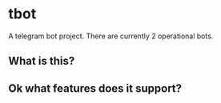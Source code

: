 # tbot
A telegram bot project. There are currently 2 operational bots.  

## What is this?


## Ok what features does it support?

